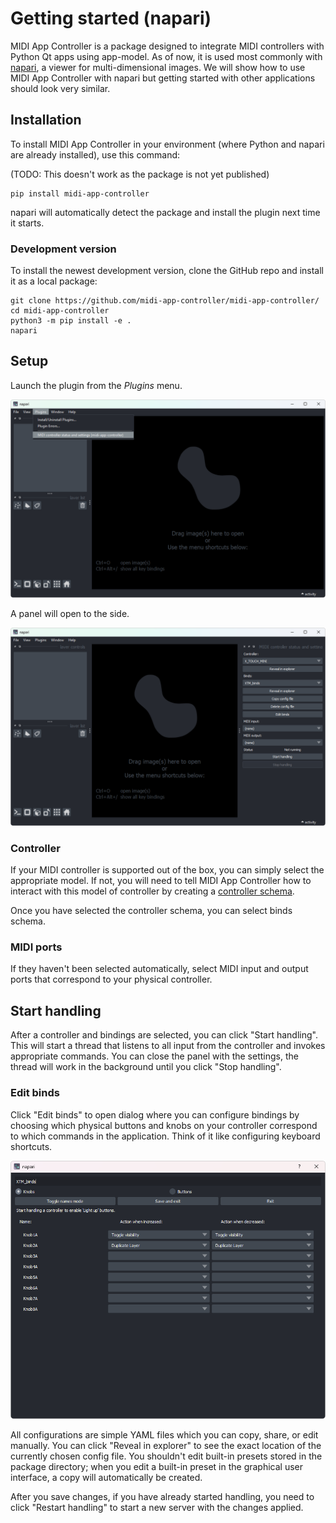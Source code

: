 
# Getting started (napari)

MIDI App Controller is a package designed to integrate MIDI controllers with Python Qt apps using app-model. As of now, it is used most commonly with [napari](napari.org), a viewer for multi-dimensional images. We will show how to use MIDI App Controller with napari but getting started with other applications should look very similar.

## Installation

To install MIDI App Controller in your environment (where Python and napari are already installed), use this command:

(TODO: This doesn't work as the package is not yet published)

```
pip install midi-app-controller
```

napari will automatically detect the package and install the plugin next time it starts.


### Development version

To install the newest development version, clone the GitHub repo and install it as a local package:

```
git clone https://github.com/midi-app-controller/midi-app-controller/
cd midi-app-controller
python3 -m pip install -e .
napari
```

## Setup

Launch the plugin from the _Plugins_ menu.

![](img/plugins-menu.png)

A panel will open to the side.

![](img/midi-status.png)

### Controller

If your MIDI controller is supported out of the box, you can simply select the appropriate model. If not, you will need to tell MIDI App Controller how to interact with this model of controller by creating a [controller schema](controllers.md).

Once you have selected the controller schema, you can select binds schema.

### MIDI ports

If they haven't been selected automatically, select MIDI input and output ports that correspond to your physical controller.

## Start handling

After a controller and bindings are selected, you can click "Start handling". This will start a thread that listens to all input from the controller and invokes appropriate commands. You can close the panel with the settings, the thread will work in the background until you click "Stop handling".

### Edit binds

Click "Edit binds" to open dialog where you can configure bindings by choosing which physical buttons and knobs on your controller correspond to which commands in the application. Think of it like configuring keyboard shortcuts.

![](img/edit-binds.png)

All configurations are simple YAML files which you can copy, share, or edit manually. You can click "Reveal in explorer" to see the exact location of the currently chosen config file. You shouldn't edit built-in presets stored in the package directory; when you edit a built-in preset in the graphical user interface, a copy will automatically be created.

After you save changes, if you have already started handling, you need to click "Restart handling" to start a new server with the changes applied.
